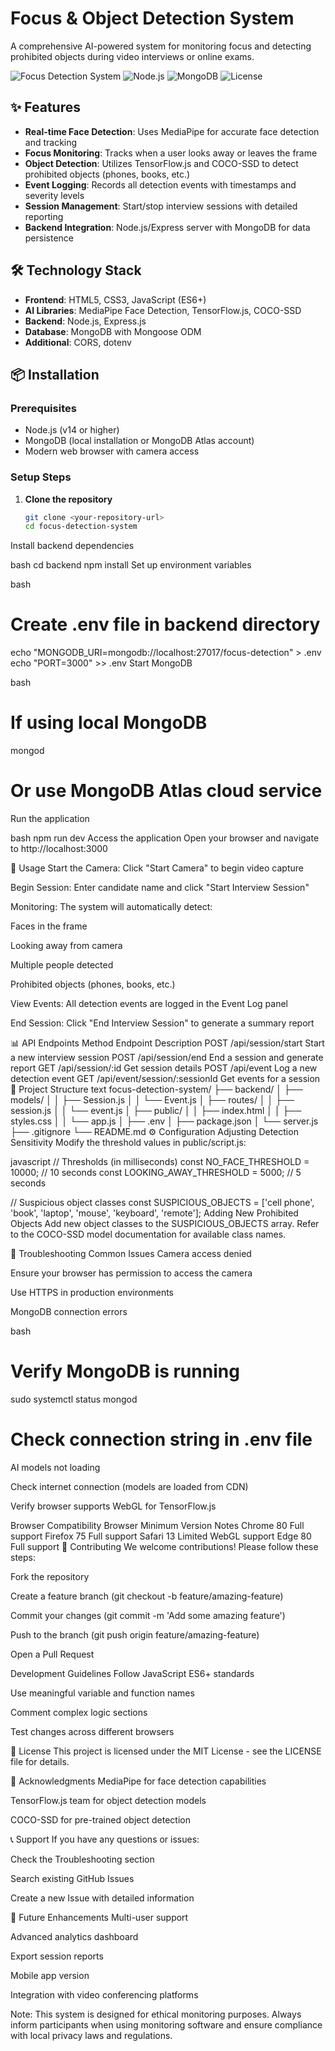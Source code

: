 # Focus & Object Detection System

A comprehensive AI-powered system for monitoring focus and detecting prohibited objects during video interviews or online exams.

![Focus Detection System](https://img.shields.io/badge/Status-Active-brightgreen)
![Node.js](https://img.shields.io/badge/Node.js-16.x-green)
![MongoDB](https://img.shields.io/badge/MongoDB-5.x-green)
![License](https://img.shields.io/badge/License-MIT-blue)

## ✨ Features

- **Real-time Face Detection**: Uses MediaPipe for accurate face detection and tracking
- **Focus Monitoring**: Tracks when a user looks away or leaves the frame
- **Object Detection**: Utilizes TensorFlow.js and COCO-SSD to detect prohibited objects (phones, books, etc.)
- **Event Logging**: Records all detection events with timestamps and severity levels
- **Session Management**: Start/stop interview sessions with detailed reporting
- **Backend Integration**: Node.js/Express server with MongoDB for data persistence

## 🛠️ Technology Stack

- **Frontend**: HTML5, CSS3, JavaScript (ES6+)
- **AI Libraries**: MediaPipe Face Detection, TensorFlow.js, COCO-SSD
- **Backend**: Node.js, Express.js
- **Database**: MongoDB with Mongoose ODM
- **Additional**: CORS, dotenv

## 📦 Installation

### Prerequisites

- Node.js (v14 or higher)
- MongoDB (local installation or MongoDB Atlas account)
- Modern web browser with camera access

### Setup Steps

1. **Clone the repository**
   ```bash
   git clone <your-repository-url>
   cd focus-detection-system
Install backend dependencies

bash
cd backend
npm install
Set up environment variables

bash
# Create .env file in backend directory
echo "MONGODB_URI=mongodb://localhost:27017/focus-detection" > .env
echo "PORT=3000" >> .env
Start MongoDB

bash
# If using local MongoDB
mongod

# Or use MongoDB Atlas cloud service
Run the application

bash
npm run dev
Access the application
Open your browser and navigate to http://localhost:3000

🚀 Usage
Start the Camera: Click "Start Camera" to begin video capture

Begin Session: Enter candidate name and click "Start Interview Session"

Monitoring: The system will automatically detect:

Faces in the frame

Looking away from camera

Multiple people detected

Prohibited objects (phones, books, etc.)

View Events: All detection events are logged in the Event Log panel

End Session: Click "End Interview Session" to generate a summary report

📊 API Endpoints
Method	Endpoint	Description
POST	/api/session/start	Start a new interview session
POST	/api/session/end	End a session and generate report
GET	/api/session/:id	Get session details
POST	/api/event	Log a new detection event
GET	/api/event/session/:sessionId	Get events for a session
📁 Project Structure
text
focus-detection-system/
├── backend/
│   ├── models/
│   │   ├── Session.js
│   │   └── Event.js
│   ├── routes/
│   │   ├── session.js
│   │   └── event.js
│   ├── public/
│   │   ├── index.html
│   │   ├── styles.css
│   │   └── app.js
│   ├── .env
│   ├── package.json
│   └── server.js
├── .gitignore
└── README.md
⚙️ Configuration
Adjusting Detection Sensitivity
Modify the threshold values in public/script.js:

javascript
// Thresholds (in milliseconds)
const NO_FACE_THRESHOLD = 10000; // 10 seconds
const LOOKING_AWAY_THRESHOLD = 5000; // 5 seconds

// Suspicious object classes
const SUSPICIOUS_OBJECTS = ['cell phone', 'book', 'laptop', 'mouse', 'keyboard', 'remote'];
Adding New Prohibited Objects
Add new object classes to the SUSPICIOUS_OBJECTS array. Refer to the COCO-SSD model documentation for available class names.

🐛 Troubleshooting
Common Issues
Camera access denied

Ensure your browser has permission to access the camera

Use HTTPS in production environments

MongoDB connection errors

bash
# Verify MongoDB is running
sudo systemctl status mongod

# Check connection string in .env file
AI models not loading

Check internet connection (models are loaded from CDN)

Verify browser supports WebGL for TensorFlow.js

Browser Compatibility
Browser	Minimum Version	Notes
Chrome	80	Full support
Firefox	75	Full support
Safari	13	Limited WebGL support
Edge	80	Full support
🤝 Contributing
We welcome contributions! Please follow these steps:

Fork the repository

Create a feature branch (git checkout -b feature/amazing-feature)

Commit your changes (git commit -m 'Add some amazing feature')

Push to the branch (git push origin feature/amazing-feature)

Open a Pull Request

Development Guidelines
Follow JavaScript ES6+ standards

Use meaningful variable and function names

Comment complex logic sections

Test changes across different browsers

📄 License
This project is licensed under the MIT License - see the LICENSE file for details.

🙏 Acknowledgments
MediaPipe for face detection capabilities

TensorFlow.js team for object detection models

COCO-SSD for pre-trained object detection

📞 Support
If you have any questions or issues:

Check the Troubleshooting section

Search existing GitHub Issues

Create a new Issue with detailed information

🔮 Future Enhancements
Multi-user support

Advanced analytics dashboard

Export session reports

Mobile app version

Integration with video conferencing platforms

Note: This system is designed for ethical monitoring purposes. Always inform participants when using monitoring software and ensure compliance with local privacy laws and regulations.

